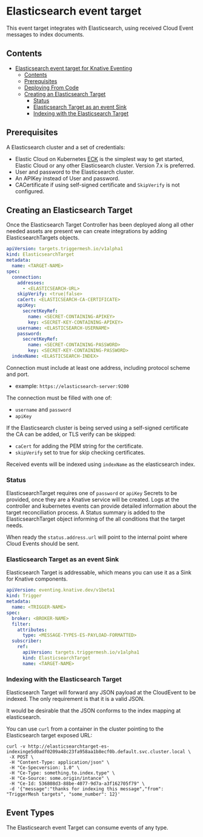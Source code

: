 # Elasticsearch event target

This event target integrates with Elasticsearch, using received Cloud Event messages to index documents.

## Contents

- [Elasticsearch event target for Knative Eventing](#elasticsearch-event-target-for-knative-eventing)
  - [Contents](#contents)
  - [Prerequisites](#prerequisites)
  - [Deploying From Code](#deploying-from-code)
  - [Creating an Elasticsearch Target](#creating-an-elasticsearch-target)
    - [Status](#status)
    - [Elasticsearch Target as an event Sink](#elasticsearch-target-as-an-event-sink)
    - [Indexing with the Elasticsearch Target](#indexing-with-the-elasticsearch-target)

## Prerequisites

A Elasticsearch cluster and a set of credentials:

- Elastic Cloud on Kubernetes [ECK](https://github.com/elastic/cloud-on-k8s/) is the simplest way to get started, Elastic Cloud or any other Elasticsearch cluster. Version 7.x is preferred.
- User and password to the Elasticsearch cluster.
- An APIKey instead of User and password.
- CACertificate if using self-signed certificate and `SkipVerify` is not configured.

## Creating an Elasticsearch Target

Once the Elasticsearch Target Controller has been deployed along all other needed assets are present we can create integrations by adding ElasticsearchTargets objects.

```yaml
apiVersion: targets.triggermesh.io/v1alpha1
kind: ElasticsearchTarget
metadata:
  name: <TARGET-NAME>
spec:
  connection:
    addresses:
      - <ELASTICSEARCH-URL>
    skipVerify: <true|false>
    caCert: <ELASTICSEARCH-CA-CERTIFICATE>
    apiKey:
      secretKeyRef:
        name: <SECRET-CONTAINING-APIKEY>
        key: <SECRET-KEY-CONTAINING-APIKEY>
    username: <ELASTICSEARCH-USERNAME>
    password:
      secretKeyRef:
        name: <SECRET-CONTAINING-PASSWORD>
        key: <SECRET-KEY-CONTAINING-PASSWORD>
  indexName: <ELASTICSEARCH-INDEX>
```

Connection must include at least one address, including protocol scheme and port.

- example: `https://elasticsearch-server:9200`

The connection must be filled with one of:

- `username` and `password`
- `apiKey`

If the Elasticsearch cluster is being served using a self-signed certificate the CA can be added, or TLS verify can be skipped:

- `caCert` for adding the PEM string for the certificate.
- `skipVerify` set to true for skip checking certificates.

Received events will be indexed using `indexName` as the elasticsearch index.

### Status

ElasticsearchTarget requires one of `password` or `apiKey` Secrets to be provided, once they are a Knative service will be created. Logs at the controller and kubernetes events can provide detailed information about the target reconciliation process.
A Status summary is added to the ElasticsearchTarget object informing of the all conditions that the target needs.

When ready the `status.address.url` will point to the internal point where Cloud Events should be sent.

### Elasticsearch Target as an event Sink

Elasticsearch Target is addressable, which means you can use it as a Sink for Knative components.

```yaml
apiVersion: eventing.knative.dev/v1beta1
kind: Trigger
metadata:
  name: <TRIGGER-NAME>
spec:
  broker: <BROKER-NAME>
  filter:
    attributes:
      type: <MESSAGE-TYPES-ES-PAYLOAD-FORMATTED>
  subscriber:
    ref:
      apiVersion: targets.triggermesh.io/v1alpha1
      kind: ElasticsearchTarget
      name: <TARGET-NAME>
```

### Indexing with the Elasticsearch Target

Elasticsearch Target will forward any JSON payload at the CloudEvent to be indexed. The only requirement is that it is a valid JSON.

It would be desirable that the JSON conforms to the index mapping at elasticsearch.

You can use `curl` from a container in the cluster pointing to the Elasticsearch target exposed URL:

```console
curl -v http://elasticsearchtarget-es-indexinge5d0adf0209a48c23fa958aa1b8ecf0b.default.svc.cluster.local \
 -X POST \
 -H "Content-Type: application/json" \
 -H "Ce-Specversion: 1.0" \
 -H "Ce-Type: something.to.index.type" \
 -H "Ce-Source: some.origin/intance" \
 -H "Ce-Id: 536808d3-88be-4077-9d7a-a3f162705f79" \
 -d '{"message":"thanks for indexing this message","from": "TriggerMesh targets", "some_number": 12}'
```
## Event Types

The Elasticsearch event Target can consume events of any type.

[eck]: https://github.com/elastic/cloud-on-k8s
[elasticcloud]: https://www.elastic.co/cloud/
[es]:https://www.elastic.co/elasticsearch/
[docs]:https://www.elastic.co/guide/index.html
[ce]: https://cloudevents.io
